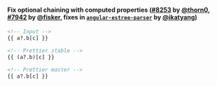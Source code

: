 #### Fix optional chaining with computed properties ([#8253](https://github.com/prettier/prettier/pull/8253) by [@thorn0](https://github.com/thorn0), [#7942](https://github.com/prettier/prettier/pull/8253) by [@fisker](https://github.com/fisker), fixes in [`angular-estree-parser`](https://github.com/ikatyang/angular-estree-parser) by [@ikatyang](https://github.com/ikatyang))

<!-- prettier-ignore -->
```html
<!-- Input -->
{{ a?.b[c] }}

<!-- Prettier stable -->
{{ (a?.b)[c] }}

<!-- Prettier master -->
{{ a?.b[c] }}
```
